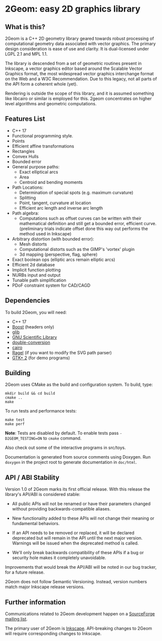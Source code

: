 # 2Geom: easy 2D graphics library

## What is this?

2Geom is a C++ 2D geometry library geared towards robust processing of
computational geometry data associated with vector graphics. The primary
design consideration is ease of use and clarity. It is dual-licensed
under LGPL 2.1 and MPL 1.1.

The library is descended from a set of geometric routines present in
Inkscape, a vector graphics editor based around the Scalable Vector
Graphics format, the most widespread vector graphics interchange format
on the Web and a W3C Recommendation. Due to this legacy, not all parts
of the API form a coherent whole (yet).

Rendering is outside the scope of this library, and it is assumed
something like libcairo or similar is employed for this.  2geom
concentrates on higher level algorithms and geometric computations.


## Features List

* C++ 17
* Functional programming style.
* Points
* Efficient affine transformations
* Rectangles
* Convex Hulls
* Bounded error
* General purpose paths:
  + Exact elliptical arcs
  + Area
  + Centroid and bending moments
* Path Locations:
  + Determination of special spots (e.g. maximum curvature)
  + Splitting
  + Point, tangent, curvature at location
  + Efficient arc length and inverse arc length
* Path algebra:
  + Computations such as offset curves can be written with their mathematical definition
    and still get a bounded error, efficient curve. (preliminary trials indicate offset
    done this way out performs the method used in Inkscape)
* Arbitrary distortion (with bounded error):
  + Mesh distorts
  + Computational distorts such as the GIMP's 'vortex' plugin
  + 3d mapping (perspective, flag, sphere)
* Exact boolean ops (elliptic arcs remain elliptic arcs)
* Efficient 2d database
* Implicit function plotting
* NURBs input and output
* Tunable path simplification
* PDoF constraint system for CAD/CAGD


## Dependencies

To build 2Geom, you will need:

* C++ 17
* [Boost](http://www.boost.org/) (headers only)
* [glib](https://wiki.gnome.org/Projects/GLib)
* [GNU Scientific Library](http://www.gnu.org/software/gsl/)
* [double-conversion](https://github.com/google/double-conversion)
* [cairo](https://www.cairographics.org/)
* [Ragel](http://www.colm.net/open-source/ragel/) (if you want to modify the SVG path parser)
* [GTK+ 2](http://www.gtk.org/) (for demo programs)


## Building

2Geom uses CMake as the build and configuration system. To build, type:

    mkdir build && cd build
    cmake ..
    make

To run tests and performance tests:

    make test
    make perf
    
**Note**: Tests are disabled by default. To enable tests pass `-D2GEOM_TESTING=ON` to `cmake` command.  

Also check out some of the interactive programs in src/toys.

Documentation is generated from source comments using Doxygen.
Run `doxygen` in the project root to generate documentation in
`doc/html`.


## API / ABI Stability

Version 1.0 of 2Geom marks its first official release.  With this
release the library's API/ABI is considered stable:

 * All public APIs will not be renamed or have their parameters changed
   without providing backwards-compatible aliases.

 * New functionality added to these APIs will not change their meaning
   or fundamental behaviors.

 * If an API needs to be removed or replaced, it will be declared
   deprecated but will remain in the API until the next major version.
   Warnings will be issued when the deprecated method is called.

 * We'll only break backwards compatibility of these APIs if a bug or
   security hole makes it completely unavoidable.

Improvements that would break the API/ABI will be noted in our bug
tracker, for a future release.

2Geom does not follow Semantic Versioning. Instead, version numbers
match major Inkscape release versions.


## Further information

Communications related to 2Geom development happen on a
[SourceForge mailing list](https://lists.sourceforge.net/lists/listinfo/lib2geom-devel).

The primary user of 2Geom is [Inkscape](https://inkscape.org/en/).
API-breaking changes to 2Geom will require corresponding changes to
Inkscape.
